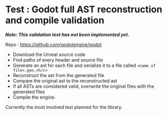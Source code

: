 # Test : Godot full AST reconstruction and compile validation

***Note: This validation test has not been implemented yet.***

Repo : https://github.com/godotengine/godot

* Download the Unreal source code
* Find paths of every header and source file
* Generate an ast for each file and serialize it to a file called `<name of file>.gen.<h/c>`
* Reconstruct the ast from the generated file
* Compare the original ast to the reconstructed ast
* If all ASTs are considered valid, overwrite the original files with the generated files
* Compile the engine.

Currently the most involved test planned for the library.
